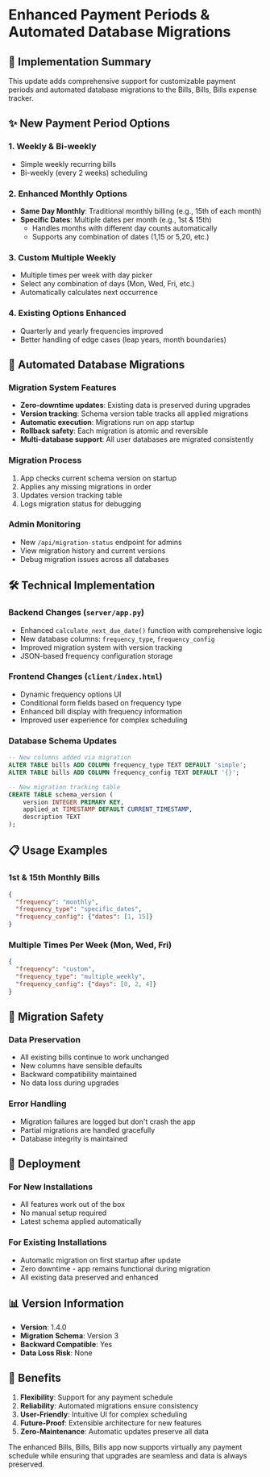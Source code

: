 # Enhanced Payment Periods & Automated Database Migrations

## 🎯 Implementation Summary

This update adds comprehensive support for customizable payment periods and automated database migrations to the Bills, Bills, Bills expense tracker.

## ✨ New Payment Period Options

### 1. **Weekly & Bi-weekly**
- Simple weekly recurring bills
- Bi-weekly (every 2 weeks) scheduling

### 2. **Enhanced Monthly Options**
- **Same Day Monthly**: Traditional monthly billing (e.g., 15th of each month)
- **Specific Dates**: Multiple dates per month (e.g., 1st & 15th)
  - Handles months with different day counts automatically
  - Supports any combination of dates (1,15 or 5,20, etc.)

### 3. **Custom Multiple Weekly**
- Multiple times per week with day picker
- Select any combination of days (Mon, Wed, Fri, etc.)
- Automatically calculates next occurrence

### 4. **Existing Options Enhanced**
- Quarterly and yearly frequencies improved
- Better handling of edge cases (leap years, month boundaries)

## 🔄 Automated Database Migrations

### Migration System Features
- **Zero-downtime updates**: Existing data is preserved during upgrades
- **Version tracking**: Schema version table tracks all applied migrations
- **Automatic execution**: Migrations run on app startup
- **Rollback safety**: Each migration is atomic and reversible
- **Multi-database support**: All user databases are migrated consistently

### Migration Process
1. App checks current schema version on startup
2. Applies any missing migrations in order
3. Updates version tracking table
4. Logs migration status for debugging

### Admin Monitoring
- New `/api/migration-status` endpoint for admins
- View migration history and current versions
- Debug migration issues across all databases

## 🛠️ Technical Implementation

### Backend Changes (`server/app.py`)
- Enhanced `calculate_next_due_date()` function with comprehensive logic
- New database columns: `frequency_type`, `frequency_config`
- Improved migration system with version tracking
- JSON-based frequency configuration storage

### Frontend Changes (`client/index.html`)
- Dynamic frequency options UI
- Conditional form fields based on frequency type
- Enhanced bill display with frequency information
- Improved user experience for complex scheduling

### Database Schema Updates
```sql
-- New columns added via migration
ALTER TABLE bills ADD COLUMN frequency_type TEXT DEFAULT 'simple';
ALTER TABLE bills ADD COLUMN frequency_config TEXT DEFAULT '{}';

-- New migration tracking table
CREATE TABLE schema_version (
    version INTEGER PRIMARY KEY,
    applied_at TIMESTAMP DEFAULT CURRENT_TIMESTAMP,
    description TEXT
);
```

## 📋 Usage Examples

### 1st & 15th Monthly Bills
```json
{
  "frequency": "monthly",
  "frequency_type": "specific_dates",
  "frequency_config": {"dates": [1, 15]}
}
```

### Multiple Times Per Week (Mon, Wed, Fri)
```json
{
  "frequency": "custom", 
  "frequency_type": "multiple_weekly",
  "frequency_config": {"days": [0, 2, 4]}
}
```

## 🔧 Migration Safety

### Data Preservation
- All existing bills continue to work unchanged
- New columns have sensible defaults
- Backward compatibility maintained
- No data loss during upgrades

### Error Handling
- Migration failures are logged but don't crash the app
- Partial migrations are handled gracefully
- Database integrity is maintained

## 🚀 Deployment

### For New Installations
- All features work out of the box
- No manual setup required
- Latest schema applied automatically

### For Existing Installations
- Automatic migration on first startup after update
- Zero downtime - app remains functional during migration
- All existing data preserved and enhanced

## 📊 Version Information
- **Version**: 1.4.0
- **Migration Schema**: Version 3
- **Backward Compatible**: Yes
- **Data Loss Risk**: None

## 🎉 Benefits

1. **Flexibility**: Support for any payment schedule
2. **Reliability**: Automated migrations ensure consistency
3. **User-Friendly**: Intuitive UI for complex scheduling
4. **Future-Proof**: Extensible architecture for new features
5. **Zero-Maintenance**: Automatic updates preserve all data

The enhanced Bills, Bills, Bills app now supports virtually any payment schedule while ensuring that upgrades are seamless and data is always preserved.